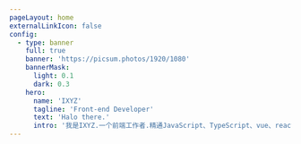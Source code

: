 ```yaml
---
pageLayout: home
externalLinkIcon: false
config:
  - type: banner
    full: true
    banner: 'https://picsum.photos/1920/1080'
    bannerMask:
      light: 0.1
      dark: 0.3
    hero:
      name: 'IXYZ'
      tagline: 'Front-end Developer'
      text: 'Halo there.'
      intro: '我是IXYZ.一个前端工作者.精通JavaScript、TypeScript、vue、react、uniapp等单词的拼写。好了,言归正传,擅长vue3、vue2前端框架以及配合其周边生态vuex、pinia等状态管理库、vue-router、UI组件库进行开发.同时了解react及其周边工具、uniapp搭建小程序、nuxt SSR服务端渲染、nest后端服务端搭建、docker容器化部署等'
---
```

